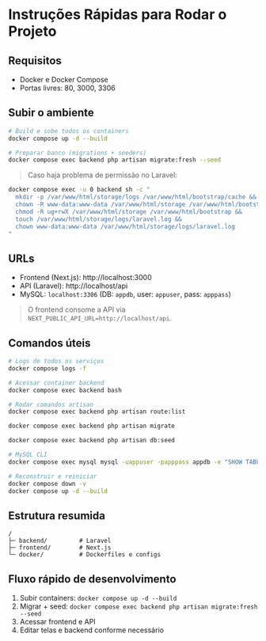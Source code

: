# Instruções Rápidas para Rodar o Projeto

## Requisitos
- Docker e Docker Compose
- Portas livres: 80, 3000, 3306

## Subir o ambiente
```bash
# Build e sobe todos os containers
docker compose up -d --build

# Preparar banco (migrations + seeders)
docker compose exec backend php artisan migrate:fresh --seed
```

> Caso haja problema de permissão no Laravel:
```bash
docker compose exec -u 0 backend sh -c "
  mkdir -p /var/www/html/storage/logs /var/www/html/bootstrap/cache &&
  chown -R www-data:www-data /var/www/html/storage /var/www/html/bootstrap &&
  chmod -R ug+rwX /var/www/html/storage /var/www/html/bootstrap &&
  touch /var/www/html/storage/logs/laravel.log &&
  chown www-data:www-data /var/www/html/storage/logs/laravel.log
"
```

## URLs
- Frontend (Next.js): http://localhost:3000  
- API (Laravel): http://localhost/api  
- MySQL: `localhost:3306` (DB: `appdb`, user: `appuser`, pass: `apppass`)

> O frontend consome a API via `NEXT_PUBLIC_API_URL=http://localhost/api`.

## Comandos úteis
```bash
# Logs de todos os serviços
docker compose logs -f

# Acessar container backend
docker compose exec backend bash

# Rodar comandos artisan
docker compose exec backend php artisan route:list

docker compose exec backend php artisan migrate

docker compose exec backend php artisan db:seed

# MySQL CLI
docker compose exec mysql mysql -uappuser -papppass appdb -e "SHOW TABLES;"

# Reconstruir e reiniciar
docker compose down -v
docker compose up -d --build
```

## Estrutura resumida
```
/
├─ backend/         # Laravel
├─ frontend/        # Next.js
└─ docker/          # Dockerfiles e configs
```

## Fluxo rápido de desenvolvimento
1. Subir containers: `docker compose up -d --build`  
2. Migrar + seed: `docker compose exec backend php artisan migrate:fresh --seed`  
3. Acessar frontend e API  
4. Editar telas e backend conforme necessário
